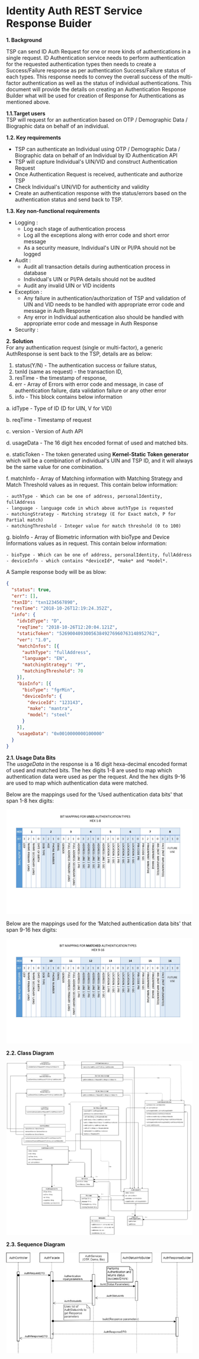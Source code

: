 # Identity Auth REST Service Response Buider


**1. Background**

TSP can send ID Auth Request for one or more kinds of authentications in a single request. ID Authentication service needs to perform authentication for the requested authentication types then needs to create a Success/Failure response as per authentication Success/Failure status of each types. This response needs to convey the overall success of the multi-factor authentication as well as the status of individual authentications. 
This document will provide the details on creating an Authentication Response Builder what will be used for creation of Response for Authentications as mentioned above.


**1.1.Target users**  
TSP will request for an authentication based on OTP / Demographic Data / Biographic data on behalf of an individual.

**1.2. Key requirements**  
- TSP can authenticate an Individual using OTP / Demographic Data / Biographic data on behalf of an Individual by ID Authentication API
- TSP will capture Individual's UIN/VID and construct Authentication Request
- Once Authentication Request is received, authenticate and authorize TSP
- Check Individual's UIN/VID for authenticity and validity
- Create an authentication response with the status/errors based on the authentication status and send back to TSP.

**1.3. Key non-functional requirements** 
-	Logging :
	-	Log each stage of authentication process
	-	Log all the exceptions along with error code and short error message
	-	As a security measure, Individual's UIN or PI/PA should not be logged
-	Audit :
	-	Audit all transaction details during authentication process in database
	-	Individual's UIN or PI/PA details should not be audited
	-	Audit any invalid UIN or VID incidents
-	Exception :
	-	Any failure in authentication/authorization of TSP and validation of UIN and VID needs to be handled with appropriate error code and message in Auth Response
	-	Any error in Individual authentication also should be handled with appropriate error code and message in Auth Response 
-	Security :

**2. Solution**   
For any authentication request (single or multi-factor), a generic AuthResponse is sent back to the TSP, details are as below:
1.	status(Y/N) - The authentication success or failure status, 
2.	txnId (same as request) - the transaction ID, 
3.	resTime  - the timestamp of response, 
4.	err - Array of Errors with error code and message, in case of authentication failure, data validation failure or any other error
5.	info - This block contains below information

   a.	idType - Type of ID (D for UIN, V for VID)
   
   b.	reqTime - Timestamp of request
   
   c.	version - Version of Auth API
      
   d.	usageData - The 16 digit hex encoded format of used and matched bits.
   
   e.   staticToken - The token generated using **Kernel-Static Token generator** which will be a combination of individual's UIN and TSP ID, and it will always be the same value for one combination.
   
   f.	matchInfo - Array of Matching information with Matching Strategy and Match Threshold values as in request. This contain below information: 
	
	- authType - Which can be one of address, personalIdentity, fullAddress
	- language - language code in which above authType is requested
	- matchingStrategy - Matching strategy (E for Exact match, P for Partial match)
	- matchingThreshold - Integer value for match threshold (0 to 100)
   
   g.	bioInfo - Array of Biometric information with bioType and Device Informations values as in request. This contain below information: 
	
	- bioType - Which can be one of address, personalIdentity, fullAddress
	- deviceInfo - which contains *deviceId*, *make* and *model*.


A Sample response body will be as blow:

```JSON
{
  "status": true,
  "err": [],
  "txnID": "txn1234567890",
  "resTime": "2018-10-26T12:19:24.352Z",
  "info": {
    "idvIdType": "D",
    "reqTime": "2018-10-26T12:20:04.121Z",
    "staticToken": "526900409300563849276960763148952762",
    "ver": "1.0",
    "matchInfos": [{
      "authType": "fullAddress",
      "language": "EN",
      "matchingStrategy": "P",
      "matchingThreshold": 70
    }],
    "bioInfo": [{
      "bioType": "fgrMin",
      "deviceInfo": {
        "deviceId": "123143",
        "make": "mantra",
        "model": "steel"
      }
    }],
    "usageData": "0x0010000000100000"
  }
}

```

**2.1. Usage Data Bits**  
The *usageData* in the response is a 16 digit hexa-decimal encoded format of used and matched bits. The hex digits 1-8 are used to map which authentication data were used as per the request. And the hex digits 9-16 are used to map which authentication data were matched.

Below are the mappings used for the ‘Used authentication data bits' that span 1-8 hex digits:

![Auth Bit Mapping for Used Auth Type](_images/Identity_Auth_used_data_bits.jpg)

Below are the mappings used for the ‘Matched authentication data bits' that span 9-16 hex digits:

![Auth Bit Mapping for Matched Auth Type](_images/Identity_Auth_matched_data_bits.jpg)

**2.2. Class Diagram**  

![Auth Response Builder Class Diagram](_images/Identity_auth_response_builder_classes.jpg)



**2.3.	Sequence Diagram**  

![Auth Response Builder Seq Diagram](_images/Identity_auth_response_builder_sequence.jpg)


